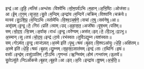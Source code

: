 

  
इन्द्र॑।आ।इ॒हि॒।मत्सि॑।अन्ध॑सः।विश्वे॑भिः।सो॒म॒पर्व॑ऽभिः।म॒हान्।अ॒भि॒ष्टिः।ओज॑सा॥  
आ।ई॒म्।ए॒न॒म्।सृ॒ज॒त॒।सु॒ते।म॒न्दिम्।इन्द्रा॑य।म॒न्दिने॑।चक्रि॑म्।विश्वा॑नि।चक्र॑ये॥  
मत्स्व॑।सु॒ऽशि॒प्र॒।म॒न्दिऽभिः।स्तोमे॑भिः।वि॒श्व॒ऽच॒र्ष॒णे॒।सचा॑।ए॒षु।सव॑नेषु।आ॥  
असृ॑ग्रम्।इ॒न्द्र॒।ते॒।गिरः॑।प्रति॑।त्वाम्।उद्।अ॒हा॒स॒त॒।अजो॑षाः।वृ॒ष॒भम्।पति॑म्॥  
सम्।चो॒द॒य॒।चि॒त्रम्।अ॒र्वाक्।राधः॑।इ॒न्द्र॒।वरे॑ण्यम्।अस॑त्।इत्।ते॒।वि॒ऽभु।प्र॒ऽभु॥  
अ॒स्मान्।सु।तत्र॑।चो॒द॒य॒।इन्द्र॑।रा॒ये।रभ॑स्वतः।तुवि॑ऽद्युम्न।यश॑स्वतः॥  
सम्।गोऽम॑त्।इ॒न्द्र॒।वाज॑ऽवत्।अ॒स्मे इति॑।पृ॒थु।श्रवः॑।बृ॒हत्।वि॒श्वऽआ॑युः।धे॒हि॒।अक्षि॑तम्॥  
अ॒स्मे इति॑।धे॒हि॒।श्रवः॑।बृ॒हत्।द्यु॒म्नम्।स॒ह॒स्र॒ऽसात॑मम्।इन्द्र॑।ताः।र॒थिनिः॑।इषः॑॥  
वसोः॑।इन्द्र॑म्।वसु॑ऽपतिम्।गीः॒ऽभिः।गृ॒णन्तः॑।ऋ॒ग्मिय॑म्।होम॑।गन्ता॑रम्।ऊ॒तये॑॥  
सु॒तेऽसु॑ते।निऽओ॑कसे।बृ॒हत्।बृ॒ह॒ते।आ।इत्।अ॒रिः।इन्द्रा॑य।शू॒षम्।अ॒र्च॒ति॒॥  
